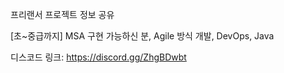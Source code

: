 
프리랜서 프로젝트 정보 공유
  
[초~중급까지] MSA 구현 가능하신 분, Agile 방식 개발, DevOps, Java


디스코드 링크: https://discord.gg/ZhgBDwbt



<!---
northeast099/northeast099 is a ✨ special ✨ repository because its `README.md` (this file) appears on your GitHub profile.
You can click the Preview link to take a look at your changes.


- 👋 Hi, I’m @northeast099
- 👀 I’m interested in ...
- 🌱 I’m currently learning ...
- 💞️ I’m looking to collaborate on ...
- 📫 How to reach me ...
- 😄 Pronouns: ...
- ⚡ Fun fact: ...

--->
